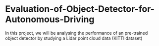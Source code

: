 # Evaluation-of-Object-Detector-for-Autonomous-Driving
In this project, we will be analysing the performance of an pre-trained object detector by studying a Lidar point cloud data (KITTI dataset)
